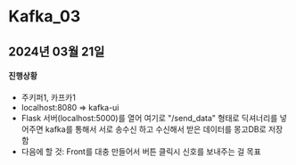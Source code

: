 # Kafka_03
## 2024년 03월 21일
#### 진행상황
- 주키퍼1, 카프카1
- localhost:8080 => kafka-ui
- Flask 서버(localhost:5000)를 열어 여기로 "/send_data" 형태로 딕셔너리를 넣어주면 kafka를 통해서 서로 송수신 하고 수신해서 받은 데이터를 몽고DB로 저장함
- 다음에 할 것: Front를 대충 만들어서 버튼 클릭시 신호를 보내주는 걸 목표
